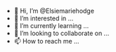 - 👋 Hi, I’m @Elsiemariehodge
- 👀 I’m interested in ...
- 🌱 I’m currently learning ...
- 💞️ I’m looking to collaborate on ...
- 📫 How to reach me ...

<!---
Elsiemariehodge/Elsiemariehodge is a ✨ special ✨ repository because its `README.md` (this file) appears on your GitHub profile.
You can click the Preview link to take a look at your changes.
--->
